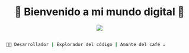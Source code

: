 <!-- README.md de perfil GitHub estilo cyberpunk/profesional -->

<h1 align="center">👾 Bienvenido a mi mundo digital 👾</h1>

<div align="center">
  <img src="https://readme-typing-svg.herokuapp.com?color=00F7FF&lines=Hola%2C+soy+desarrollador;Apasionado+por+el+código+💻;Python+%7C+Java+%7C+Web+Dev;Siempre+aprendiendo+nuevas+skills+🚀" />
</div>

<br />

```bash
👨‍💻 Desarrollador | Explorador del código | Amante del café ☕
